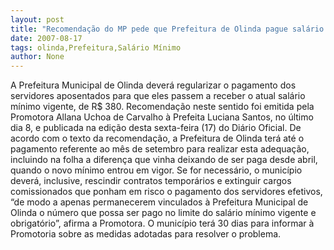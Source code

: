 ```yaml
---
layout: post
title: "Recomendação do MP pede que Prefeitura de Olinda pague salário mínimo vigente"
date: 2007-08-17
tags: olinda,Prefeitura,Salário Mínimo
author: None
---
```

A&nbsp;Prefeitura Municipal de Olinda dever&aacute; regularizar o pagamento dos servidores aposentados para que eles passem a receber o atual sal&aacute;rio m&iacute;nimo vigente, de R$ 380. 
Recomenda&ccedil;&atilde;o neste sentido foi emitida pela Promotora Allana Uchoa de Carvalho &agrave; Prefeita Luciana Santos, no &uacute;ltimo dia 8, e publicada na edi&ccedil;&atilde;o desta sexta-feira (17) do Di&aacute;rio Oficial. 
De acordo com o texto da recomenda&ccedil;&atilde;o, a Prefeitura de Olinda ter&aacute; at&eacute; o pagamento referente ao m&ecirc;s de setembro para realizar esta adequa&ccedil;&atilde;o, incluindo na folha a diferen&ccedil;a que vinha deixando de ser paga desde abril, quando o novo m&iacute;nimo entrou em vigor.
Se for necess&aacute;rio, o munic&iacute;pio dever&aacute;, inclusive, rescindir contratos tempor&aacute;rios e extinguir cargos comissionados que ponham em risco o pagamento dos servidores efetivos, &ldquo;de modo a apenas permanecerem vinculados &agrave; Prefeitura Municipal de Olinda o n&uacute;mero que possa ser pago no limite do sal&aacute;rio m&iacute;nimo vigente e obrigat&oacute;rio&rdquo;, afirma a Promotora. O munic&iacute;pio ter&aacute; 30 dias para informar &agrave; Promotoria sobre as medidas adotadas para resolver o problema.  